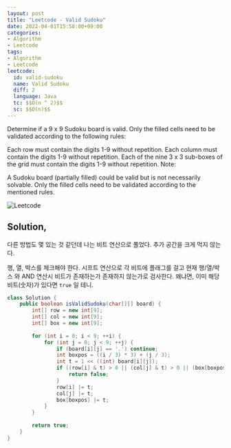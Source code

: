 ```yaml
---
layout: post
title: "Leetcode - Valid Sudoku"
date: 2022-04-01T15:58:00+09:00
categories:
- Algorithm
- Leetcode
tags:
- Algorithm
- Leetcode
leetcode:
  id: valid-sudoku
  name: Valid Sudoku
  diff: 2
  language: Java
  tc: $$O(n ^ 2)$$
  sc: $$O(n)$$
---
```


Determine if a 9 x 9 Sudoku board is valid. Only the filled cells need to be validated according to the following rules:

Each row must contain the digits 1-9 without repetition.
Each column must contain the digits 1-9 without repetition.
Each of the nine 3 x 3 sub-boxes of the grid must contain the digits 1-9 without repetition.
Note:

A Sudoku board (partially filled) could be valid but is not necessarily solvable.
Only the filled cells need to be validated according to the mentioned rules.

![Leetcode](https://user-images.githubusercontent.com/8151366/161214870-77d62353-e26a-4dab-b2f2-2eb8cebe97f4.png)

## Solution,

다른 방법도 몇 있는 것 같던데 나는 비트 연산으로 풀었다. 추가 공간을 크게 먹지 않는다.

행, 열, 박스를 체크해야 한다. 시프트 연산으로 각 비트에 플래그를 걸고 현재 행/열/박스 와 AND 연산시 비트가 존재하는가 존재하지 않는가로 검사한다. 왜냐면, 이미 해당 비트(숫자)가 있다면 `true` 일 테니.

```java
class Solution {
    public boolean isValidSudoku(char[][] board) {
        int[] row = new int[9];
        int[] col = new int[9];
        int[] box = new int[9];
        
        for (int i = 0; i < 9; ++i) {
            for (int j = 0; j < 9; ++j) {
                if (board[i][j] == '.') continue;
                int boxpos = ((i / 3) * 3) + (j / 3);
                int t = 1 << ((int) board[i][j]);
                if ((row[i] & t) > 0 || (col[j] & t) > 0 || (box[boxpos] & t) > 0) {
                    return false;
                }
                row[i] |= t;
                col[j] |= t;
                box[boxpos] |= t;
            }
        }
        
        return true;
    }
}
```
